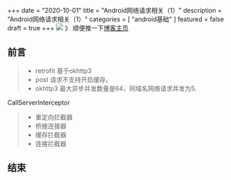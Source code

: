 +++
date = "2020-10-01"
title = "Android网络请求相关（1）"
description = "Android网络请求相关（1）"
categories = [
    "android基础"
]
featured = false
draft = true 
+++
![](https://gitee.com/lalalaxiaowifi/pictures/raw/master/image/%E6%97%A5%E5%B8%B8%E6%90%AC%E7%A0%96%E5%A4%B4.png)
》 顺便推一下[博客主页](http://lalalaxiaowifi.gitee.io/pictures/)
## 前言
> * retrofit 基于okhttp3 
> * post 请求不支持开启缓存。
> * okhttp3 最大异步并发数量是64，同域名网络请求并发为5.<br>

 CallServerInterceptor 

> * 重定向拦截器
> * 桥接连接器
> * 缓存拦截器
> * 连接拦截器



## 结束


